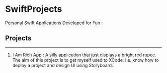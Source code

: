 # SwiftProjects

Personal Swift Applications Developed for Fun :

## Projects

---

1. I Am Rich App : A silly application that just displays a bright
   red rupee. The aim of this project is to get myself used to XCode; i.e. know how to deploy a project and design UI using Storyboard.`
